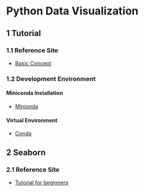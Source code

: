 # Python Data Visualization

## 1 Tutorial
### 1.1 Reference Site
* <a href="https://www.geeksforgeeks.org/python-data-visualization-tutorial/#python-libraries-for-data-visualization"> Basic Concept </a>

### 1.2 Development Environment 
#### Miniconda Installation
* <a href="https://docs.anaconda.com/miniconda/install/"> Minionda </a>
#### Virtual Environment
* <a href="https://docs.conda.io/projects/conda/en/latest/user-guide/tasks/manage-environments.html"> Conda </a>

## 2 Seaborn
### 2.1 Reference Site
* <a href="https://www.datacamp.com/tutorial/seaborn-python-tutorial"> Tutorial for beginners </a>
